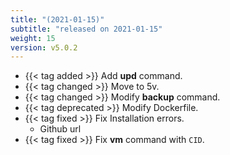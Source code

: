 ```yaml
---
title: "(2021-01-15)"
subtitle: "released on 2021-01-15"
weight: 15
version: v5.0.2
---
```


- {{< tag added >}} Add **upd** command.
- {{< tag changed >}} Move to 5v.
- {{< tag changed >}} Modify **backup** command.
- {{< tag deprecated >}} Modify Dockerfile.
- {{< tag fixed >}} Fix Installation errors.
    - Github url
- {{< tag fixed >}} Fix **vm** command with `CID`.
